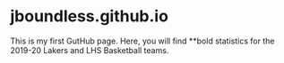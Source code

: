 # jboundless.github.io
This is my first GutHub page.  Here, you will find **bold statistics for the 2019-20 Lakers and LHS Basketball teams.
